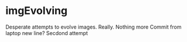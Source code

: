 # imgEvolving
Desperate attempts to evolve images.
Really. Nothing more
Commit from laptop
new line?
Secdond attempt